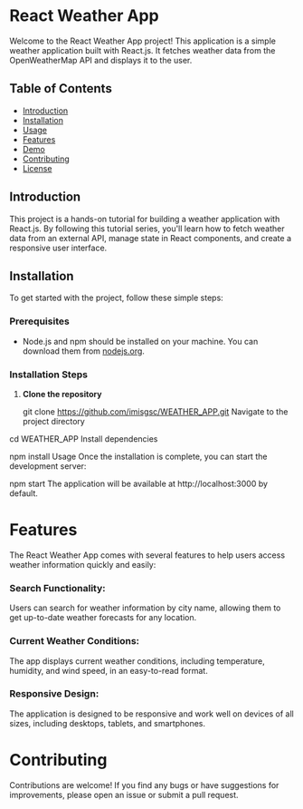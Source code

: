 # React Weather App

Welcome to the React Weather App project! This application is a simple weather application built with React.js. It fetches weather data from the OpenWeatherMap API and displays it to the user.

## Table of Contents

- [Introduction](#introduction)
- [Installation](#installation)
- [Usage](#usage)
- [Features](#features)
- [Demo](#demo)
- [Contributing](#contributing)
- [License](#license)

## Introduction

This project is a hands-on tutorial for building a weather application with React.js. By following this tutorial series, you'll learn how to fetch weather data from an external API, manage state in React components, and create a responsive user interface.

## Installation

To get started with the project, follow these simple steps:

### Prerequisites

- Node.js and npm should be installed on your machine. You can download them from [nodejs.org](https://nodejs.org/).

### Installation Steps

1. **Clone the repository**

   git clone https://github.com/imisgsc/WEATHER_APP.git
Navigate to the project directory

cd WEATHER_APP
Install dependencies

npm install
Usage
Once the installation is complete, you can start the development server:

npm start
The application will be available at http://localhost:3000 by default.

# Features
The React Weather App comes with several features to help users access weather information quickly and easily:

### Search Functionality: 
Users can search for weather information by city name, allowing them to get up-to-date weather forecasts for any location.
### Current Weather Conditions: 
The app displays current weather conditions, including temperature, humidity, and wind speed, in an easy-to-read format.
### Responsive Design: 
The application is designed to be responsive and work well on devices of all sizes, including desktops, tablets, and smartphones.

# Contributing
Contributions are welcome! If you find any bugs or have suggestions for improvements, please open an issue or submit a pull request.
